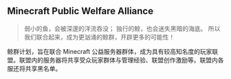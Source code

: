 ## Minecraft Public Welfare Alliance
> 弱小的鱼，会被深邃的洋流吞没；
> 独行的鲸，也会迷失黑暗的海底。
> 所以我们联合起来，成为更汹涌的鲸群，开辟更多的可能性！

鲸群计划，旨在联合 Minecraft 公益服务器群体，成为具有较高知名度的玩家联盟。联盟内的服务器将共享受众玩家群体与管理经验、联盟创作激励等。联盟内各服还将共享黑名单。

<!--

**Here are some ideas to get you started:**

🙋‍♀️ A short introduction - what is your organization all about?
🌈 Contribution guidelines - how can the community get involved?
👩‍💻 Useful resources - where can the community find your docs? Is there anything else the community should know?
🍿 Fun facts - what does your team eat for breakfast?
🧙 Remember, you can do mighty things with the power of [Markdown](https://docs.github.com/github/writing-on-github/getting-started-with-writing-and-formatting-on-github/basic-writing-and-formatting-syntax)
-->
